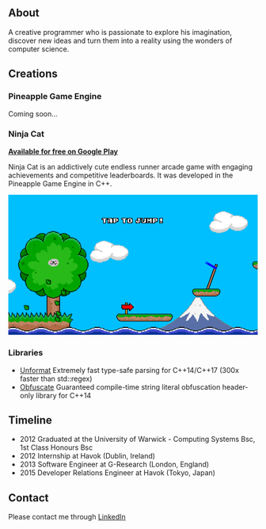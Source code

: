 ## About
A creative programmer who is passionate to explore his imagination, discover new ideas and turn them into a reality using the wonders of computer science.

## Creations
### Pineapple Game Engine
Coming soon...

### Ninja Cat
**[Available for free on Google Play](https://play.google.com/store/apps/details?id=com.pineapple.ninjacat)**

Ninja Cat is an addictively cute endless runner arcade game with engaging achievements and competitive leaderboards. It was developed in the Pineapple Game Engine in C++.
<div style="align:center;">
  <a href="https://play.google.com/store/apps/details?id=com.pineapple.ninjacat"><img src="./Images/ninjacat1.png" /></a>
</div>

### Libraries
 - [Unformat](./Unformat/) Extremely fast type-safe parsing for C++14/C++17 (300x faster than std::regex)
 - [Obfuscate](./Obfuscate/) Guaranteed compile-time string literal obfuscation header-only library for C++14

## Timeline
 - 2012 Graduated at the University of Warwick - Computing Systems Bsc, 1st Class Honours Bsc
 - 2012 Internship at Havok (Dublin, Ireland)
 - 2013 Software Engineer at G-Research (London, England)
 - 2015 Developer Relations Engineer at Havok (Tokyo, Japan)

## Contact
Please contact me through [LinkedIn](https://www.linkedin.com/in/adam-yaxley-53249442/)
